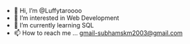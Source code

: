 - 👋 Hi, I’m @Luffytaroooo
- 👀 I’m interested in Web Development
- 🌱 I’m currently learning SQL
- 📫 How to reach me ... gmail-subhamskm2003@gmail.com
